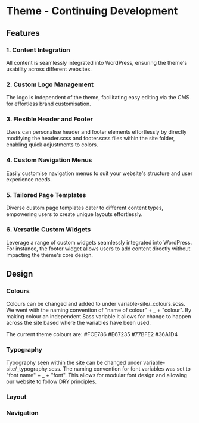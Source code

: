 # Theme - Continuing Development

## Features

### 1. Content Integration
All content is seamlessly integrated into WordPress, ensuring the theme's usability across different websites.

### 2. Custom Logo Management
The logo is independent of the theme, facilitating easy editing via the CMS for effortless brand customisation.

### 3. Flexible Header and Footer
Users can personalise header and footer elements effortlessly by directly modifying the header.scss and footer.scss files within the site folder, enabling quick adjustments to colors.

### 4. Custom Navigation Menus
Easily customise navigation menus to suit your website's structure and user experience needs.

### 5. Tailored Page Templates
Diverse custom page templates cater to different content types, empowering users to create unique layouts effortlessly.

### 6. Versatile Custom Widgets
Leverage a range of custom widgets seamlessly integrated into WordPress. For instance, the footer widget allows users to add content directly without impacting the theme's core design.



## Design

### Colours

Colours can be changed and added to under variable-site/_colours.scss. We went with the naming convention of "name of colour" + _ + "colour". By making colour an independent Sass variable it allows for change to happen across the site based where the variables have been used. 

The current theme colours are:
#FCE786
#E67235
#77BFE2
#36A1D4

### Typography

Typography seen within the site can be changed under variable-site/_typography.scss. The naming convention for font variables was set to "font name" + _ + "font". This allows for modular font design and allowing our website to follow DRY principles. 

### Layout

### Navigation


